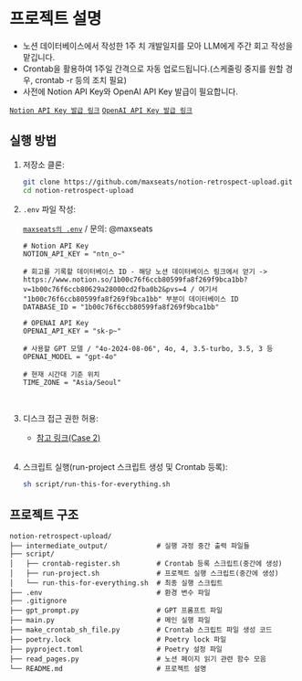 # 프로젝트 설명

- 노션 데이터베이스에서 작성한 1주 치 개발일지를 모아 LLM에게 주간 회고 작성을 맡깁니다.
- Crontab을 활용하여 1주일 간격으로 자동 업로드됩니다.(스케줄링 중지를 원할 경우, crontab -r 등의 조치 필요)
- 사전에 Notion API Key와 OpenAI API Key 발급이 필요합니다.

[`Notion API Key 발급 링크`](https://www.notion.so/my-integrations)
[`OpenAI API Key 발급 링크`](https://platform.openai.com/api-keys)


## 실행 방법

1. 저장소 클론:
    ```bash
    git clone https://github.com/maxseats/notion-retrospect-upload.git
    cd notion-retrospect-upload
    ```
2. `.env` 파일 작성:

    [`maxseats의 .env`](https://www.notion.so/1b20c76f6ccb8058bf97f75cbde32610?pvs=4) / 문의: @maxseats
    
    
    ```
    # Notion API Key
    NOTION_API_KEY = "ntn_o~"

    # 회고를 기록할 데이터베이스 ID - 해당 노션 데이터베이스 링크에서 얻기 -> https://www.notion.so/1b00c76f6ccb80599fa8f269f9bca1bb?v=1b00c76f6ccb80629a28000cd2fba0b2&pvs=4 / 여기서 "1b00c76f6ccb80599fa8f269f9bca1bb" 부분이 데이터베이스 ID
    DATABASE_ID = "1b00c76f6ccb80599fa8f269f9bca1bb"

    # OPENAI API Key
    OPENAI_API_KEY = "sk-p~"

    # 사용할 GPT 모델 / "4o-2024-08-06", 4o, 4, 3.5-turbo, 3.5, 3 등
    OPENAI_MODEL = "gpt-4o"

    # 현재 시간대 기준 위치
    TIME_ZONE = "Asia/Seoul"
    ```

    <br>


3. 디스크 접근 권한 허용:

    - [참고 링크(Case 2)](https://23log.tistory.com/171)

    <br>

    
4. 스크립트 실행(run-project 스크립트 생성 및 Crontab 등록):
    ```bash
    sh script/run-this-for-everything.sh
    ```

## 프로젝트 구조
```
notion-retrospect-upload/
├── intermediate_output/            # 실행 과정 중간 출력 파일들
├── script/
│   ├── crontab-register.sh         # Crontab 등록 스크립트(중간에 생성)
│   ├── run-project.sh              # 프로젝트 실행 스크립트(중간에 생성)
│   └── run-this-for-everything.sh  # 최종 실행 스크립트
├── .env                            # 환경 변수 파일
├── .gitignore
├── gpt_prompt.py                   # GPT 프롬프트 파일
├── main.py                         # 메인 실행 파일
├── make_crontab_sh_file.py         # Crontab 스크립트 파일 생성 코드
├── poetry.lock                     # Poetry lock 파일
├── pyproject.toml                  # Poetry 설정 파일
├── read_pages.py                   # 노션 페이지 읽기 관련 함수 모음
└── README.md                       # 프로젝트 설명
```



